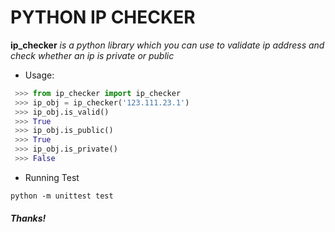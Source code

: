 # PYTHON IP CHECKER      

**ip_checker** *is a python library which you can use to validate ip address and check whether an ip is private or public*

* Usage:
``` python
 >>> from ip_checker import ip_checker
 >>> ip_obj = ip_checker('123.111.23.1')
 >>> ip_obj.is_valid()
 >>> True
 >>> ip_obj.is_public()
 >>> True
 >>> ip_obj.is_private()
 >>> False
 ```

* Running Test
``` shell
python -m unittest test
```
##### Thanks!

 
 
 
 
 
